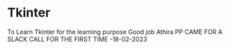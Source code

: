# Tkinter
To Learn Tkinter
for the learning purpose
Good job Athira
PP CAME FOR A SLACK CALL FOR THE FIRST TIME -18-02-2023
